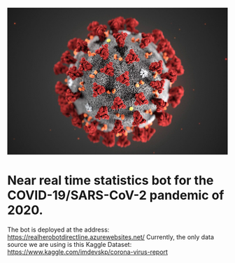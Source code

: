 ![SARS-COV-2 image](assets/sars-cov-2.jpg)

# Near real time statistics bot for the COVID-19/SARS-CoV-2 pandemic of 2020.

The bot is deployed at the address: https://realherobotdirectline.azurewebsites.net/
Currently, the only data source we are using is this Kaggle Dataset: https://www.kaggle.com/imdevskp/corona-virus-report